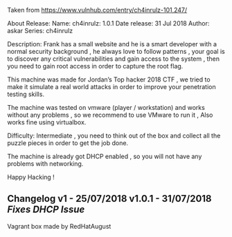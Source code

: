 Taken from https://www.vulnhub.com/entry/ch4inrulz-101,247/ 

About Release:
    Name: ch4inrulz: 1.0.1
    Date release: 31 Jul 2018
    Author: askar
    Series: ch4inrulz

Description:
Frank has a small website and he is a smart developer with a normal security background , he always love to follow patterns , your goal is to discover any critical vulnerabilities and gain access to the system , then you need to gain root access in order to capture the root flag.

This machine was made for Jordan’s Top hacker 2018 CTF , we tried to make it simulate a real world attacks in order to improve your penetration testing skills.

The machine was tested on vmware (player / workstation) and works without any problems , so we recommend to use VMware to run it , Also works fine using virtualbox.

Difficulty: Intermediate , you need to think out of the box and collect all the puzzle pieces in order to get the job done.

The machine is already got DHCP enabled , so you will not have any problems with networking.

Happy Hacking !
## Changelog v1 - 25/07/2018 v1.0.1 - 31/07/2018 *Fixes DHCP Issue*
 
Vagrant box made by RedHatAugust
